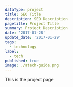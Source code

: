 ```yaml
---
dataType: project
title: SEO Title
description: SEO Description
pagetitle: Project Title
summary: Project Description
date: '2017-01-28'
update_date: '2017-01-29'
tags:
  - technology
label:
  - tech
published: true
image: ./atech-guide.png
---
```


This is the project page
